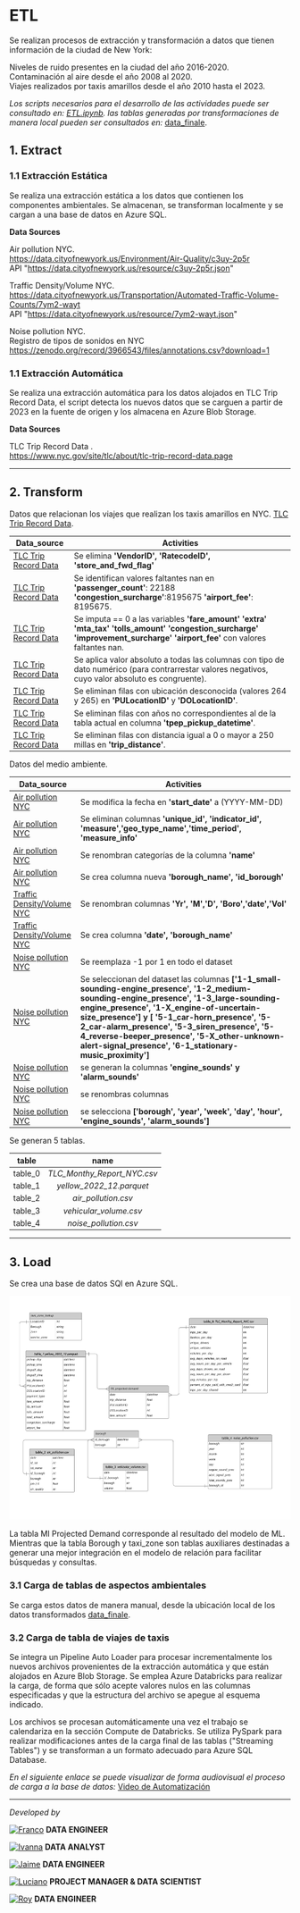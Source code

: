 # <h1> ETL </h1> 

Se realizan procesos de extracción y transformación a datos que tienen información de la ciudad de New York:

Niveles de ruido presentes en la ciudad del año 2016-2020.<br>
Contaminación al aire desde el año 2008 al 2020.<br>
Viajes realizados por taxis amarillos desde el año 2010 hasta el 2023.<br>

 

*Los scripts necesarios para el desarrollo de las actividades puede ser consultado en: [ETL.ipynb](https://github.com/francomyburg/Proyecto_grupal_DS/blob/main/1.ETL/ETL-Databricks.ipynb).* *las tablas generadas por transformaciones de manera local pueden ser consultados en:* [data_finale](https://github.com/francomyburg/Proyecto_grupal_DS/tree/main/data/finale_dataset).

## 1. Extract

### 1.1 Extracción Estática

Se realiza una extracción estática a los datos que contienen los componentes ambientales. Se almacenan, se transforman localmente y se cargan a una base de datos en Azure SQL.

**Data Sources**

Air pollution NYC.<br>
https://data.cityofnewyork.us/Environment/Air-Quality/c3uy-2p5r<br>
API "https://data.cityofnewyork.us/resource/c3uy-2p5r.json"

Traffic Density/Volume NYC.<br>
https://data.cityofnewyork.us/Transportation/Automated-Traffic-Volume-Counts/7ym2-wayt <br>
API "https://data.cityofnewyork.us/resource/7ym2-wayt.json"

Noise pollution NYC.<br>
Registro de tipos de sonidos en NYC https://zenodo.org/record/3966543/files/annotations.csv?download=1<br>

### 1.1 Extracción Automática

Se realiza una extracción automática para los datos alojados en TLC Trip Record Data, el script detecta los nuevos datos que se carguen a partir de 2023 en la fuente de origen y los almacena en Azure Blob Storage.

**Data Sources** <br>

TLC Trip Record Data .<br>
https://www.nyc.gov/site/tlc/about/tlc-trip-record-data.page <br>

<hr>

## 2. Transform

Datos que relacionan los viajes que realizan los taxis amarillos en NYC. [TLC Trip Record Data](https://www.nyc.gov/site/tlc/about/tlc-trip-record-data.page).

| **Data_source** | **Activities** |
|---|---|
| [TLC Trip Record   Data](https://www.nyc.gov/site/tlc/about/tlc-trip-record-data.page) | Se elimina **'VendorID', 'RatecodeID', 'store_and_fwd_flag'** |
| [TLC Trip Record   Data](https://www.nyc.gov/site/tlc/about/tlc-trip-record-data.page) | Se   identifican valores faltantes nan en **'passenger_count'**: 22188   **'congestion_surcharge'**:8195675 **'airport_fee'**: 8195675. |
| [TLC Trip Record   Data](https://www.nyc.gov/site/tlc/about/tlc-trip-record-data.page) | Se   imputa == 0 a las variables **'fare_amount'** **'extra'** **'mta_tax'** **'tolls_amount'** **'congestion_surcharge'** **'improvement_surcharge'** **'airport_fee'** con   valores faltantes nan. |
| [TLC Trip Record   Data](https://www.nyc.gov/site/tlc/about/tlc-trip-record-data.page) | Se aplica valor absoluto a todas las columnas con tipo de dato numérico (para contrarrestar valores negativos, cuyo valor absoluto es congruente).|
| [TLC Trip Record   Data](https://www.nyc.gov/site/tlc/about/tlc-trip-record-data.page) | Se eliminan filas con ubicación desconocida (valores 264 y 265) en **'PULocationID'** y **'DOLocationID'**.|
| [TLC Trip Record   Data](https://www.nyc.gov/site/tlc/about/tlc-trip-record-data.page) | Se eliminan filas con años no correspondientes al de la tabla actual en columna **'tpep_pickup_datetime'**.|
| [TLC Trip Record   Data](https://www.nyc.gov/site/tlc/about/tlc-trip-record-data.page) | Se eliminan filas con distancia igual a 0 o mayor a 250 millas en **'trip_distance'**.|

Datos del medio ambiente.<br>

| **Data_source** | **Activities** |
|---|---|
| [Air pollution   NYC](     https://data.cityofnewyork.us/resource/c3uy-2p5r.json) | Se   modifica la fecha en **'start_date'** a (YYYY-MM-DD) |
| [Air pollution   NYC](     https://data.cityofnewyork.us/resource/c3uy-2p5r.json) | Se   eliminan columnas **'unique_id', 'indicator_id',   'measure','geo_type_name','time_period', 'measure_info'** |
| [Air pollution   NYC](     https://data.cityofnewyork.us/resource/c3uy-2p5r.json) | Se   renombran categorías de la columna **'name'** |
| [Air pollution   NYC](     https://data.cityofnewyork.us/resource/c3uy-2p5r.json) | Se   crea columna nueva **'borough_name', 'id_borough'** |
| [Traffic   Density/Volume   NYC](https://data.cityofnewyork.us/resource/7ym2-wayt.json) | Se   renombran columnas **'Yr', 'M','D', 'Boro','date','Vol'** |
| [Traffic   Density/Volume   NYC](https://data.cityofnewyork.us/resource/7ym2-wayt.json) | Se   crea columna **'date',   'borough_name'** |
| [Noise   pollution NYC](      https://zenodo.org/record/3966543/files/annotations.csv?download=1) | Se reemplaza -1 por 1 en todo el   dataset |
| [Noise   pollution NYC](      https://zenodo.org/record/3966543/files/annotations.csv?download=1) | Se seleccionan del dataset las   columnas **['1-1_small-sounding-engine_presence',  '1-2_medium-sounding-engine_presence',  '1-3_large-sounding-engine_presence',   '1-X_engine-of-uncertain-size_presence'] y   [ '5-1_car-horn_presence', '5-2_car-alarm_presence',   '5-3_siren_presence',     '5-4_reverse-beeper_presence', '5-X_other-unknown-alert-signal_presence',   '6-1_stationary-music_proximity']** |
| [Noise   pollution NYC](      https://zenodo.org/record/3966543/files/annotations.csv?download=1) | se generan la columnas   **'engine_sounds' y 'alarm_sounds'** |
| [Noise   pollution NYC](      https://zenodo.org/record/3966543/files/annotations.csv?download=1) | se renombras columnas |
| [Noise   pollution NYC](      https://zenodo.org/record/3966543/files/annotations.csv?download=1) | se selecciona **['borough',   'year', 'week', 'day', 'hour', 'engine_sounds', 'alarm_sounds']** |

Se generan 5 tablas.<br>

| **table** | **name** |
|:---:|:---:|
| table_0 | _TLC_Monthy_Report_NYC.csv_ |
| table_1 | _yellow_2022_12.parquet_ |
| table_2 | _air_pollution.csv_ |
| table_3 | _vehicular_volume.csv_ |
| table_4 | _noise_pollution.csv_ |

<hr>

## 3. Load

Se crea una base de datos SQl en Azure SQL.<br>

<img src="DATABASE/Diagrama_ER.png" width="700" height="400"/>

La tabla Ml Projected Demand corresponde al resultado del modelo de ML. Mientras que la tabla Borough y taxi_zone son tablas auxiliares destinadas a generar una mejor integración en el modelo de relación para facilitar búsquedas y consultas.

### 3.1 Carga de tablas de aspectos ambientales

Se carga estos datos de manera manual, desde la ubicación local de los datos transformados [data_finale](https://github.com/francomyburg/Proyecto_grupal_DS/tree/main/data/finale_dataset).

### 3.2 Carga de tabla de viajes de taxis

Se integra un Pipeline Auto Loader para procesar incrementalmente los nuevos archivos provenientes de la extracción automática y que están alojados en Azure Blob Storage. Se emplea Azure Databricks para realizar la carga, de forma que sólo acepte valores nulos en las columnas especificadas y que la estructura del archivo se apegue al esquema indicado.<br>

Los archivos se procesan automáticamente una vez el trabajo se calendariza en la sección Compute de Databricks. Se utiliza PySpark para realizar modificaciones antes de la carga final de las tablas ("Streaming Tables") y se transforman a un formato adecuado para Azure SQL Database.<br>

*En el siguiente enlace se puede visualizar de forma audiovisual el proceso de carga a la base de datos:* [Video de Automatización](https://www.youtube.com/watch?v=4nu3QpO49Kw)


<hr>

*Developed by*

<a href="https://www.linkedin.com/in/franco-jonas-myburg-6095b8255/"><img alt="Franco" title="Connect with Franco" src="https://img.shields.io/badge/Franco Myburg-0077B5?style=flat&logo=Linkedin&logoColor=white"></a> **DATA ENGINEER**

<a href="https://www.linkedin.com/in/ivannagvdc/"><img alt="Ivanna" title="Connect with Ivanna" src="https://img.shields.io/badge/Ivanna Villa-0077B5?style=flat&logo=Linkedin&logoColor=white"></a> **DATA ANALYST**

<a href="https://www.linkedin.com/in/jospinoponce/"><img alt="Jaime" title="Connect with Jaime" src="https://img.shields.io/badge/Jaime Ospino-0077B5?style=flat&logo=Linkedin&logoColor=white"></a> **DATA ENGINEER**

<a href="https://www.linkedin.com/in/takticflow/"><img alt="Luciano" title="Connect with Luciano" src="https://img.shields.io/badge/Luciano Larrea-0077B5?style=flat&logo=Linkedin&logoColor=white"></a> **PROJECT MANAGER & DATA SCIENTIST**

<a href="https://www.linkedin.com/in/royquillca/"><img alt="Roy" title="Connect with Roy" src="https://img.shields.io/badge/Roy Quillca-0077B5?style=flat&logo=Linkedin&logoColor=white"></a> **DATA ENGINEER**




